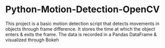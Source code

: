 # Python-Motion-Detection-OpenCV
This project is a basic motion detection script that detects movements in objects through frame difference. It stores the time at which the object enters &amp; exits the frame. The data is recorded in a Pandas DataFrame &amp; visualized through Bokeh 
